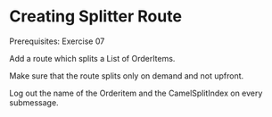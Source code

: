 Creating Splitter Route
================================

Prerequisites: Exercise 07

Add a route which splits a List of OrderItems.

Make sure that the route splits only on demand and not upfront.

Log out the name of the Orderitem and the CamelSplitIndex on every submessage. 